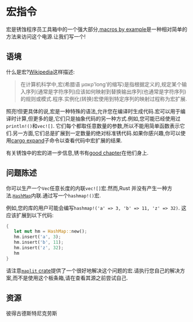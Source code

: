 # 宏指令

宏是锈蚀程序员工具箱中的一个强大部分,[macros by example](https://doc.rust-lang.org/reference/macros-by-example.html)是一种相对简单的方法来访问这个电源.让我们写一个!

## 语境

什么是宏?[Wikipedia](<https://en.wikipedia.org/wiki/Macro_(computer_science)>)这样描述:

> 在计算机科学中,宏(希腊语 μακρ'long’的缩写)是指根据定义的,规定某个输入序列(通常是字符序列)应该如何映射到替换输出序列(也通常是字符序列)的规则或模式.程序.实例化(转换)宏使用到特定序列的映射过程称为宏扩展.

照亮!但更具体的说,宏是一种特殊的语法,允许您在编译时生成代码.宏可以用于编译时计算,但更多的是,它们只是抽象代码的另一种方式.例如,您可能已经使用过`println!()`和`vec![]`. 它们每个都取任意数量的参数,所以不能用简单函数表示它们.另一方面,它们总是扩展到一定数量的绝对标准锈代码.如果你感兴趣,你可以使用[cargo expand](https://github.com/dtolnay/cargo-expand)子命令以查看代码中宏扩展的结果.

有关锈蚀中的宏的进一步信息,锈书有[good chapter](https://doc.rust-lang.org/book/2018-edition/appendix-04-macros.html)在他们身上.

## 问题陈述

你可以生产一个`Vec`任意长度的内联`vec![]`宏.然而,Rust 并没有产生一种方法.[`HashMap`](https://doc.rust-lang.org/std/collections/struct.HashMap.html)内联.通过写一个`hashmap!()`宏.

例如,您的库的用户可能会编写`hashmap!('a' => 3, 'b' => 11, 'z' => 32)`. 这应该扩展到以下代码:

```rust
{
   let mut hm = HashMap::new();
   hm.insert('a', 3);
   hm.insert('b', 11);
   hm.insert('z', 32);
   hm
}
```

请注意[`maplit` crate](https://crates.io/crates/maplit)提供了一个很好地解决这个问题的宏.请执行您自己的解决方案,而不是使用这个板条箱,请在查看其源之前尝试自己.

[help-page]: https://exercism.io/tracks/rust/learning
[modules]: https://doc.rust-lang.org/book/2018-edition/ch07-00-modules.html
[cargo]: https://doc.rust-lang.org/book/2018-edition/ch14-00-more-about-cargo.html
[rust-tests]: https://doc.rust-lang.org/book/2018-edition/ch11-02-running-tests.html

## 资源

彼得古德斯特尼克劳斯
